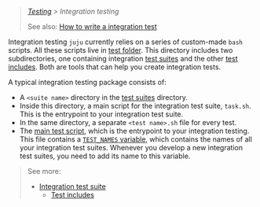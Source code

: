 > *[Testing](../index.md) > Integration testing*
>
> See also: [How to write a integration test](/doc/dev/how-to/write-an-integration-test.md)

Integration testing `juju` currently relies on a series of custom-made `bash` scripts. All these scripts live
in [test folder](/tests). This directory includes two subdirectories, one containing
integration [test suites](/tests/suites) and the
other [test includes](/tests/includes). Both are tools that can help you create
integration tests.

A typical integration testing package consists of:

- A `<suite name>` directory in the [test suites](/tests/suites) directory.
- Inside this directory, a main script for the integration test suite, `task.sh`. This is the entrypoint to your
  integration test suite.
- In the same directory, a separate `<test name>.sh` file for every test.
- The [main test script](/tests/main.sh), which is the entrypoint to your integration testing.
  This file contains a [`TEST_NAMES` variable](https://github.com/juju/juju/blob/main/tests/main.sh#L42),
  which contains the names of all your integration test suites. Whenever you develop a new integration test suites, you
  need to add its name to this variable.

> See more:
> 
> - [Integration test suite](integration-test-suite.md)
>   - [Test includes](test-includes.md)